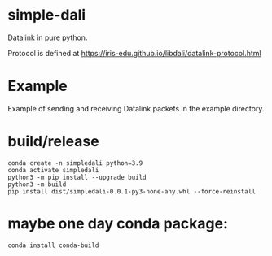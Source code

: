 # simple-dali
Datalink in pure python.

Protocol is defined at
https://iris-edu.github.io/libdali/datalink-protocol.html

# Example

Example of sending and receiving Datalink packets in the example directory.

# build/release
```
conda create -n simpledali python=3.9
conda activate simpledali
python3 -m pip install --upgrade build
python3 -m build
pip install dist/simpledali-0.0.1-py3-none-any.whl --force-reinstall
```

# maybe one day conda package:
```
conda install conda-build
```

